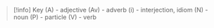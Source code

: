 >[!info] Key
>(A) - adjective
>(Av) - adverb
>(i) - interjection, idiom
>(N) - noun
>(P) - particle
>(V) - verb
